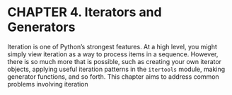 # CHAPTER 4. Iterators and Generators

Iteration is one of Python’s strongest features. At a high level, you might simply view
iteration as a way to process items in a sequence. However, there is so much more that
is possible, such as creating your own iterator objects, applying useful iteration patterns
in the `itertools` module, making generator functions, and so forth. This chapter aims
to address common problems involving iteration
